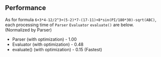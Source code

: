## Performance

As for formula `6+3*4-12/2^3+(5-2)*7-(17-11)+8*sin(PI/180*30)-sqrt(ABC)`, each processing time of `Parser` `Evaluator` `evaluate()` are below. (Normalized by Parser)

* Parser (with optimization) - 1.00
* Evaluator (with optimization) - 0.48
* evaluate() (with optimization) - 0.15 (Fastest)
